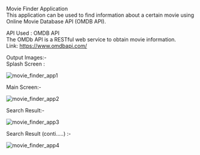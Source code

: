 Movie Finder Application  
This application can be used to find information about a certain movie using Online Movie Database API (OMDB API).  

API Used : OMDB API  
The OMDb API is a RESTful web service to obtain movie information.  
Link: https://www.omdbapi.com/  


Output Images:-  
Splash Screen :   

![movie_finder_app1](https://user-images.githubusercontent.com/100687358/224495845-ee580679-23b7-4b88-819d-19abb438a316.png)

Main Screen:-  

![movie_finder_app2](https://user-images.githubusercontent.com/100687358/224495867-6db7a5a2-47ea-44c4-8549-160bd92d8ae6.png)

Search Result:-    

![movie_finder_app3](https://user-images.githubusercontent.com/100687358/224495872-b30695c9-4071-4419-9453-a525d9123d5c.png)

Search Result (conti.....) :-    

![movie_finder_app4](https://user-images.githubusercontent.com/100687358/224495875-16acf39c-d62f-4376-bc57-e1f20232763e.png)
